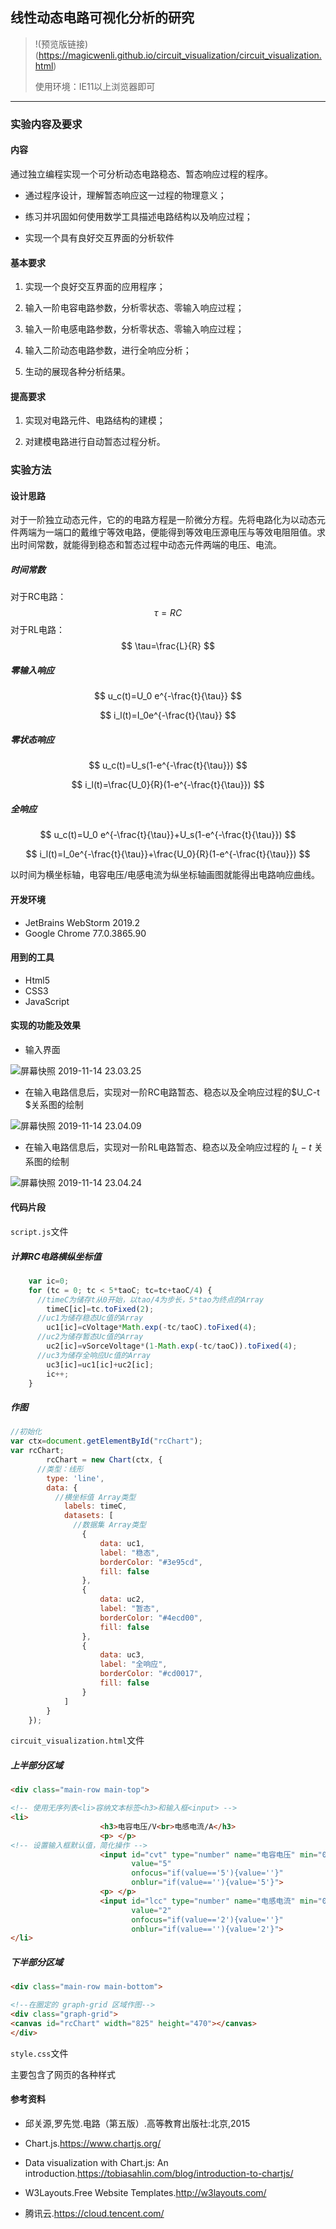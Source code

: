 ## 线性动态电路可视化分析的研究


>  !(预览版链接)(https://magicwenli.github.io/circuit_visualization/circuit_visualization.html)
>
> 使用环境：IE11以上浏览器即可

--------

###  实验内容及要求

#### 内容

通过独立编程实现一个可分析动态电路稳态、暂态响应过程的程序。

- 通过程序设计，理解暂态响应这一过程的物理意义；

- 练习并巩固如何使用数学工具描述电路结构以及响应过程；

- 实现一个具有良好交互界面的分析软件

#### 基本要求

1. 实现一个良好交互界面的应用程序；

2. 输入一阶电容电路参数，分析零状态、零输入响应过程；

3. 输入一阶电感电路参数，分析零状态、零输入响应过程；

4. 输入二阶动态电路参数，进行全响应分析；

5. 生动的展现各种分析结果。

#### 提高要求

1. 实现对电路元件、电路结构的建模；

2. 对建模电路进行自动暂态过程分析。

### 实验方法

#### 设计思路

对于一阶独立动态元件，它的的电路方程是一阶微分方程。先将电路化为以动态元件两端为一端口的戴维宁等效电路，便能得到等效电压源电压与等效电阻阻值。求出时间常数，就能得到稳态和暂态过程中动态元件两端的电压、电流。

##### 时间常数

对于RC电路：
$$
\tau=RC
$$
对于RL电路：
$$
\tau=\frac{L}{R}
$$


##### 零输入响应

$$
u_c(t)=U_0 e^{-\frac{t}{\tau}}
$$

$$
i_l(t)=I_0e^{-\frac{t}{\tau}}
$$

##### 零状态响应

$$
u_c(t)=U_s(1-e^{-\frac{t}{\tau}})
$$

$$
i_l(t)=\frac{U_0}{R}(1-e^{-\frac{t}{\tau}})
$$



##### 全响应

$$
u_c(t)=U_0 e^{-\frac{t}{\tau}}+U_s(1-e^{-\frac{t}{\tau}})
$$

$$
i_l(t)=I_0e^{-\frac{t}{\tau}}+\frac{U_0}{R}(1-e^{-\frac{t}{\tau}})
$$

以时间为横坐标轴，电容电压/电感电流为纵坐标轴画图就能得出电路响应曲线。

#### 开发环境

- JetBrains WebStorm 2019.2
- Google Chrome 77.0.3865.90

#### 用到的工具

- Html5 
- CSS3
- JavaScript

#### 实现的功能及效果

- 输入界面

![屏幕快照 2019-11-14 23.03.25](https://i.loli.net/2019/11/15/mJvX1E3uqo6beQW.png)

- 在输入电路信息后，实现对一阶RC电路暂态、稳态以及全响应过程的$U_C-t $关系图的绘制

![屏幕快照 2019-11-14 23.04.09](https://i.loli.net/2019/11/15/OF6Y3d842D5UX7e.png)

- 在输入电路信息后，实现对一阶RL电路暂态、稳态以及全响应过程的 $I_L - t$ 关系图的绘制

![屏幕快照 2019-11-14 23.04.24](https://i.loli.net/2019/11/15/xZLWhoA3uF4rRYa.png)

#### 代码片段

`script.js`文件

##### 计算RC电路横纵坐标值

```js
    var ic=0;
    for (tc = 0; tc < 5*taoC; tc=tc+taoC/4) {
      //timeC为储存t从0开始，以tao/4为步长，5*tao为终点的Array
        timeC[ic]=tc.toFixed(2);
      //uc1为储存稳态Uc值的Array
        uc1[ic]=cVoltage*Math.exp(-tc/taoC).toFixed(4);
      //uc2为储存暂态Uc值的Array
        uc2[ic]=vSorceVoltage*(1-Math.exp(-tc/taoC)).toFixed(4);
      //uc3为储存全响应Uc值的Array
        uc3[ic]=uc1[ic]+uc2[ic];
        ic++;
    }
```

##### 作图

```js
//初始化
var ctx=document.getElementById("rcChart");
var rcChart;
		rcChart = new Chart(ctx, {
      //类型：线形
        type: 'line',
        data: {
          //横坐标值 Array类型
            labels: timeC,
            datasets: [
              //数据集 Array类型
                {
                    data: uc1,
                    label: "稳态",
                    borderColor: "#3e95cd",
                    fill: false
                },
                {
                    data: uc2,
                    label: "暂态",
                    borderColor: "#4ecd00",
                    fill: false
                },
                {
                    data: uc3,
                    label: "全响应",
                    borderColor: "#cd0017",
                    fill: false
                }
            ]
        }
    });
```



`circuit_visualization.html`文件

##### 上半部分区域

```html
<div class="main-row main-top">
```

```html
<!-- 使用无序列表<li>容纳文本标签<h3>和输入框<input> -->
<li>
					<h3>电容电压/V<br>电感电流/A</h3>
					<p> </p>
<!-- 设置输入框默认值，简化操作 -->
					<input id="cvt" type="number" name="电容电压" min="0" required="required"
						   value="5"
						   onfocus="if(value=='5'){value=''}"
						   onblur="if(value==''){value='5'}">
					<p> </p>
					<input id="lcc" type="number" name="电感电流" min="0" required="required"
						   value="2"
						   onfocus="if(value=='2'){value=''}"
						   onblur="if(value==''){value='2'}">
</li>
```



##### 下半部分区域

```html
<div class="main-row main-bottom">
```

```html
<!--在圈定的 graph-grid 区域作图-->
<div class="graph-grid">
<canvas id="rcChart" width="825" height="470"></canvas>
</div>
```



`style.css`文件

主要包含了网页的各种样式



#### 参考资料

- 邱关源,罗先觉.电路（第五版）.高等教育出版社:北京,2015

- Chart.js.https://www.chartjs.org/
- Data visualization with Chart.js: An introduction.https://tobiasahlin.com/blog/introduction-to-chartjs/
- W3Layouts.Free Website Templates.http://w3layouts.com/
- 腾讯云.https://cloud.tencent.com/

